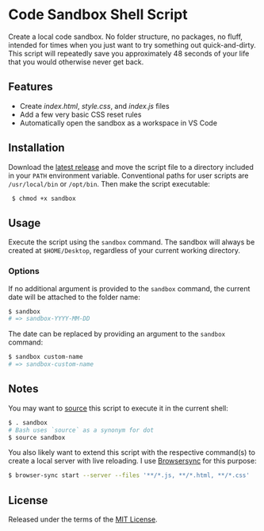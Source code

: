# Code Sandbox Shell Script

Create a local code sandbox. No folder structure, no packages, no fluff, intended for times when you just want to try something out quick-and-dirty. This script will repeatedly save you approximately 48 seconds of your life that you would otherwise never get back.

## Features

- Create _index.html_, _style.css_, and _index.js_ files
- Add a few very basic CSS reset rules
- Automatically open the sandbox as a workspace in VS Code

## Installation

Download the [latest release](https://github.com/kgrhartlage/code-sandbox-script/releases/download/v0.0.2/sandbox) and move the script file to a directory included in your `PATH` environment variable. Conventional paths for user scripts are `/usr/local/bin` or `/opt/bin`. Then make the script executable:

```bash
 $ chmod +x sandbox
```

## Usage

Execute the script using the `sandbox` command. The sandbox will always be created at `$HOME/Desktop`, regardless of your current working directory.

### Options

If no additional argument is provided to the `sandbox` command, the current date will be attached to the folder name:

```bash
$ sandbox
# => sandbox-YYYY-MM-DD
```

The date can be replaced by providing an argument to the `sandbox` command:

```bash
$ sandbox custom-name
# => sandbox-custom-name
```

## Notes

You may want to [source](https://pubs.opengroup.org/onlinepubs/9699919799/utilities/V3_chap02.html#dot) this script to execute it in the current shell:

```bash
$ . sandbox
# Bash uses `source` as a synonym for dot
$ source sandbox
```

You also likely want to extend this script with the respective command(s) to create a local server with live reloading. I use [Browsersync](https://browsersync.io/) for this purpose:

```bash
$ browser-sync start --server --files '**/*.js, **/*.html, **/*.css'
```

## License

Released under the terms of the [MIT License](https://opensource.org/licenses/MIT).

